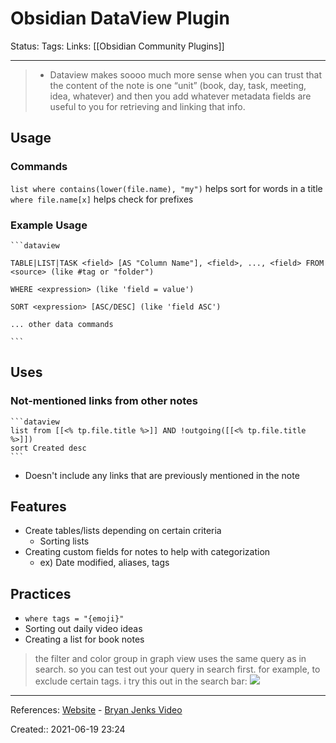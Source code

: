 # Obsidian DataView Plugin
Status:
Tags: 
Links: [[Obsidian Community Plugins]]
___
> - Dataview makes soooo much more sense when you can trust that the content of the note is one “unit” (book, day, task, meeting, idea, whatever) and then you add whatever metadata fields are useful to you for retrieving and linking that info.
## Usage

### Commands
`list where contains(lower(file.name), "my")` helps sort for words in a title
`where file.name[x]` helps check for prefixes
### Example Usage
````
```dataview

TABLE|LIST|TASK <field> [AS "Column Name"], <field>, ..., <field> FROM <source> (like #tag or "folder")

WHERE <expression> (like 'field = value')

SORT <expression> [ASC/DESC] (like 'field ASC')

... other data commands

```
````
## Uses
### Not-mentioned links from other notes
````
```dataview
list from [[<% tp.file.title %>]] AND !outgoing([[<% tp.file.title %>]])
sort Created desc
```
````
- Doesn't include any links that are previously mentioned in the note
## Features
- Create tables/lists depending on certain criteria
	- Sorting lists
- Creating custom fields for notes to help with categorization
	- ex) Date modified, aliases, tags
## Practices
- `where tags = "{emoji}"`
- Sorting out daily video ideas
- Creating a list for book notes
> the filter and color group in graph view uses the same query as in search. so you can test out your query in search first. for example, to exclude certain tags. i try this out in the search bar:
> ![](https://cdn.discordapp.com/attachments/709712341066842113/854539810935930880/unknown.png)
___
References: [Website](https://blacksmithgu.github.io/obsidian-dataview/docs/intro) - [Bryan Jenks Video](https://youtu.be/2234DXKbNgM?t=464)

Created:: 2021-06-19 23:24
